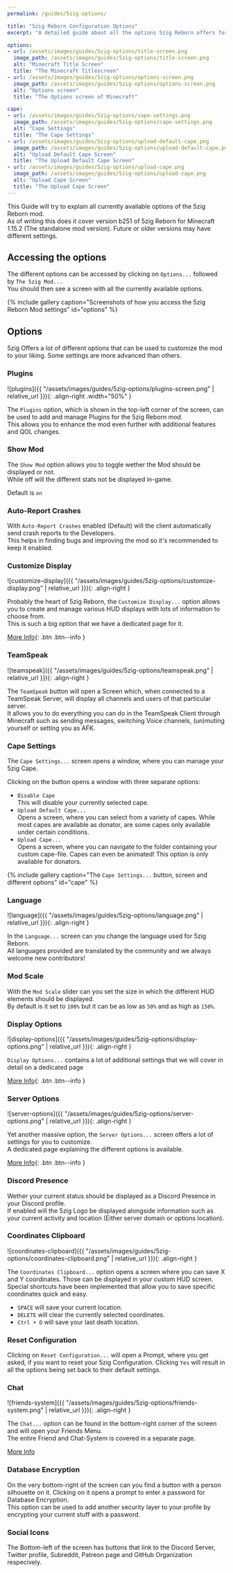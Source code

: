 ```yaml
---
permalink: /guides/5zig-options/

title: "5zig Reborn Configuration Options"
excerpt: "A detailed guide about all the options 5zig Reborn offers for you."

options:
- url: /assets/images/guides/5zig-options/title-screen.png
  image_path: /assets/images/guides/5zig-options/title-screen.png
  alt: "Minecraft Title Screen"
  title: "The Minecraft Titlescreen"
- url: /assets/images/guides/5zig-options/options-screen.png
  image_path: /assets/images/guides/5zig-options/options-screen.png
  alt: "Options screen"
  title: "The Options screen of Minecraft"

cape:
- url: /assets/images/guides/5zig-options/cape-settings.png
  image_path: /assets/images/guides/5zig-options/cape-settings.png
  alt: "Cape Settings"
  title: "The Cape Settings"
- url: /assets/images/guides/5zig-options/upload-default-cape.png
  image_path: /assets/images/guides/5zig-options/upload-default-cape.png
  alt: "Upload Default Cape Screen"
  title: "The Upload Default Cape Screen"
- url: /assets/images/guides/5zig-options/upload-cape.png
  image_path: /assets/images/guides/5zig-options/upload-cape.png
  alt: "Upload Cape Screen"
  title: "The Upload Cape Screen"
---
```


This Guide will try to explain all currently available options of the 5zig Reborn mod.  
As of writing this does it cover version b251 of 5zig Reborn for Minecraft 1.15.2 (The standalone mod version). Future or older versions may have different settings.

## Accessing the options
The different options can be accessed by clicking on `Options...` followed by `The 5zig Mod...`  
You should then see a screen with all the currently available options.

{% include gallery caption="Screenshots of how you access the 5zig Reborn Mod settings" id="options" %}

## Options
5zig Offers a lot of different options that can be used to customize the mod to your liking. Some settings are more advanced than others.

### Plugins
![plugins]({{ "/assets/images/guides/5zig-options/plugins-screen.png" | relative_url }}){: .align-right .width="50%" }

The `Plugins` option, which is shown in the top-left corner of the screen, can be used to add and manage Plugins for the 5zig Reborn mod.  
This allows you to enhance the mod even further with additional features and QOL changes.

### Show Mod
The `Show Mod` option allows you to toggle wether the Mod should be displayed or not.  
While off will the different stats not be displayed in-game.

Default is `on`

### Auto-Report Crashes
With `Auto-Report Crashes` enabled (Default) will the client automatically send crash reports to the Developers.  
This helps in finding bugs and improving the mod so it's recommended to keep it enabled.

### Customize Display
![customize-display]({{ "/assets/images/guides/5zig-options/customize-display.png" | relative_url }}){: .align-right }

Probably the heart of 5zig Reborn, the `Customize Display...` option allows you to create and manage various HUD displays with lots of information to choose from.  
This is such a big option that we have a dedicated page for it.

[More Info](customize-display){: .btn .btn--info }

### TeamSpeak
![teamspeak]({{ "/assets/images/guides/5zig-options/teamspeak.png" | relative_url }}){: .align-right }

The `TeamSpeak` button will open a Screen which, when connected to a TeamSpeak Server, will display all channels and users of that particular server.  
It allows you to do everything you can do in the TeamSpeak Client through Minecraft such as sending messages, switching Voice channels, (un)muting yourself or setting you as AFK.

### Cape Settings
The `Cape Settings...` screen opens a window, where you can manage your 5zig Cape.

Clicking on the button opens a window with three separate options:

- `Disable Cape`  
  This will disable your currently selected cape.
- `Upload Default Cape...`  
  Opens a screen, where you can select from a variety of capes. While most capes are available as donator, are some capes only available under certain conditions.
- `Upload Cape...`  
  Opens a screen, where you can navigate to the folder containing your custom cape-file. Capes can even be animated! This option is only available for donators.

{% include gallery caption="The `Cape Settings...` button, screen and different options" id="cape" %}

### Language
![language]({{ "/assets/images/guides/5zig-options/language.png" | relative_url }}){: .align-right }

In the `Language...` screen can you change the language used for 5zig Reborn.  
All languages provided are translated by the community and we always welcome new contributors!

### Mod Scale
With the `Mod Scale` slider can you set the size in which the different HUD elements should be displayed.  
By default is it set to `100%` but it can be as low as `50%` and as high as `150%`.

### Display Options
![display-options]({{ "/assets/images/guides/5zig-options/display-options.png" | relative_url }}){: .align-right }

`Display Options...` contains a lot of additional settings that we will cover in detail on a dedicated page

[More Info](display-options){: .btn .btn--info }

### Server Options
![server-options]({{ "/assets/images/guides/5zig-options/server-options.png" | relative_url }}){: .align-right }

Yet another massive option, the `Server Options...` screen offers a lot of settings for you to customize.  
A dedicated page explaining the different options is available.

[More Info](server-options){: .btn .btn--info }

### Discord Presence
Wether your current status should be displayed as a Discord Presence in your Discord profile.  
If enabled will the 5zig Logo be displayed alongside information such as your current activity and location (Either server domain or options location).

### Coordinates Clipboard
![coordinates-clipboard]({{ "/assets/images/guides/5zig-options/coordinates-clipboard.png" | relative_url }}){: .align-right }

The `Coordinates Clipboard...` option opens a screen where you can save X and Y coordinates. Those can be displayed in your custom HUD screen.  
Special shortcuts have been implemented that allow you to save specific coordinates quick and easy.

- `SPACE` will save your current location.
- `DELETE` will clear the currently selected coordinates.
- `Ctrl + D` will save your last death location.

### Reset Configuration
Clicking on `Reset Configuration...` will open a Prompt, where you get asked, if you want to reset your 5zig Configuration. Clicking `Yes` will result in all the options being set back to their default settings.

### Chat
![friends-system]({{ "/assets/images/guides/5zig-options/friends-system.png" | relative_url }}){: .align-right }

The `Chat...` option can be found in the bottom-right corner of the screen and will open your Friends Menu.  
The entire Friend and Chat-System is covered in a separate page.

[More Info](friends-system)

### Database Encryption
On the very bottom-right of the screen can you find a button with a person silhouette on it. Clicking on it opens a prompt to enter a password for Database Encryption.  
This option can be used to add another security layer to your profile by encrypting your current stuff with a password.

### Social Icons
The Bottom-left of the screen has buttons that link to the Discord Server, Twitter profile, Subreddit, Patreon page and GitHub Organization respecively.
